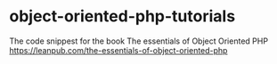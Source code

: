# object-oriented-php-tutorials
The code snippest for the book The essentials of Object Oriented PHP
https://leanpub.com/the-essentials-of-object-oriented-php

